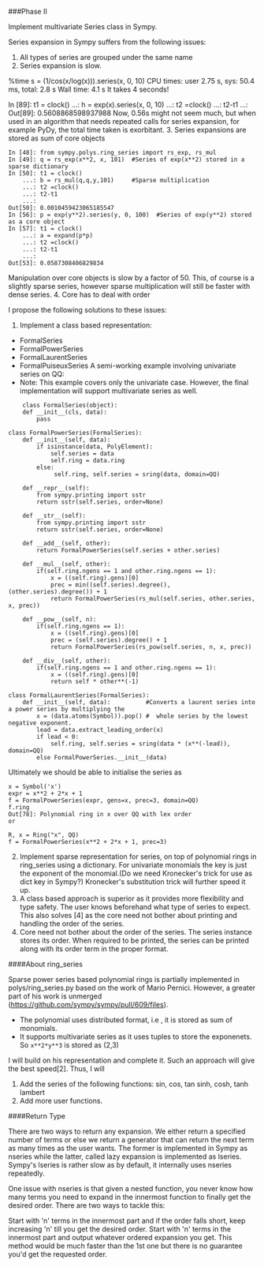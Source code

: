 ###Phase II

Implement multivariate Series class in Sympy.

Series expansion in Sympy suffers from the following issues:
1. All types of series are grouped under the same name
2. Series expansion is slow.

%time s = (1/cos(x/log(x))).series(x, 0, 10)
CPU times: user 2.75 s, sys: 50.4 ms, total: 2.8 s
Wall time: 4.1 s
It takes 4 seconds!

In [89]: t1 = clock()
    ...: h = exp(x).series(x, 0, 10)
    ...: t2 =clock()
    ...: t2-t1
    ...: 
Out[89]: 0.5608868598937988
Now, 0.56s might not seem much, but when used in an algorithm that needs repeated calls for series expansion,
for example PyDy, the total time taken is exorbitant.
3. Series expansions are stored as sum of core objects
```
In [48]: from sympy.polys.ring_series import rs_exp, rs_mul
In [49]: q = rs_exp(x**2, x, 101)  #Series of exp(x**2) stored in a sparse dictionary
In [50]: t1 = clock()
    ...: b = rs_mul(q,q,y,101)     #Sparse multiplication
    ...: t2 =clock()
    ...: t2-t1
    ...: 
Out[50]: 0.0010459423065185547
In [56]: p = exp(y**2).series(y, 0, 100)  #Series of exp(y**2) stored as a core object
In [57]: t1 = clock()
    ...: a = expand(p*p) 
    ...: t2 =clock()
    ...: t2-t1
    ...: 
Out[53]: 0.0587308406829834    
```
Manipulation over core objects is slow by a factor of 50. This, of course is a slightly sparse series, 
however sparse multiplication will still be faster with dense series.
4. Core has to deal with order

I propose the following solutions to these issues:

1. Implement a class based representation:
* FormalSeries
* FormalPowerSeries
* FormalLaurentSeries
* FormalPuiseuxSeries
A semi-working example involving univariate series on QQ:
* Note: This example covers only the univariate case. However, the final
    implementation will support multivariate series as well.
```
    class FormalSeries(object):
    def __init__(cls, data):
        pass

class FormalPowerSeries(FormalSeries):
    def __init__(self, data):
        if isinstance(data, PolyElement):
            self.series = data
            self.ring = data.ring
        else:
             self.ring, self.series = sring(data, domain=QQ)

    def __repr__(self):
        from sympy.printing import sstr
        return sstr(self.series, order=None)

    def __str__(self):
        from sympy.printing import sstr
        return sstr(self.series, order=None)

    def __add__(self, other):
        return FormalPowerSeries(self.series + other.series)

    def __mul__(self, other):
        if(self.ring.ngens == 1 and other.ring.ngens == 1):
            x = ((self.ring).gens)[0]
            prec = min((self.series).degree(), (other.series).degree()) + 1
            return FormalPowerSeries(rs_mul(self.series, other.series, x, prec))

    def __pow__(self, n):
        if(self.ring.ngens == 1):
            x = ((self.ring).gens)[0]
            prec = (self.series).degree() + 1
            return FormalPowerSeries(rs_pow(self.series, n, x, prec))

    def __div__(self, other):
        if(self.ring.ngens == 1 and other.ring.ngens == 1):
            x = ((self.ring).gens)[0]
            return self * other**(-1)

class FormalLaurentSeries(FormalSeries):
    def __init__(self, data):          #Converts a laurent series into a power series by multiplying the 
        x = (data.atoms(Symbol)).pop() #  whole series by the lowest negative exponent.
        lead = data.extract_leading_order(x)
        if lead < 0:
            self.ring, self.series = sring(data * (x**(-lead)), domain=QQ)
        else FormalPowerSeries.__init__(data)
```
Ultimately we should be able to initialise the series as
```
x = Symbol('x')
expr = x**2 + 2*x + 1
f = FormalPowerSeries(expr, gens=x, prec=3, domain=QQ) 
f.ring
Out[78]: Polynomial ring in x over QQ with lex order
or

R, x = Ring("x", QQ)
f = FormalPowerSeries(x**2 + 2*x + 1, prec=3)
```
2. Implement sparse representation for series, on top of polynomial rings in
   ring_series using a dictionary. For univariate monomials the key is just the
   exponent of the monomial.(Do we need Kronecker's trick for use as dict key in
   Sympy?) Kronecker's substitution trick will further speed it up.  
3. A class based approach is superior as it provides more flexibility and type
   safety. The user knows beforehand what type of series to expect. This also
   solves [4] as the core need not bother about printing and handling the order
   of the series.
4. Core need not bother about the order of the series. The series instance
   stores its order. When required to be printed, the series can be printed
   along with its order term in the proper format.

####About ring_series

Sparse power series based polynomial rings is partially implemented in 
polys/ring_series.py based on the work of Mario Pernici. However,
 a greater part of his work is unmerged (https://github.com/sympy/sympy/pull/609/files).
* The polynomial uses distributed format, i.e , it is stored as sum of
monomials.
* It supports multivariate series as it uses tuples to store the exponenets. So
`x**2*y**3` is stored as (2,3)

 I will build on his representation and complete it. Such an approach will give
 the best speed[2]. Thus, I will

1. Add the series of the following functions: sin, cos, tan
sinh, cosh, tanh lambert
2. Add more user functions.

####Return Type

There are two ways to return any expansion. We either return a specified number
of terms or else we return a generator that can return the next term as many
times as the user wants. The former is implemented in Sympy as nseries while the
latter, called lazy expansion is implemented as lseries. Sympy's lseries is
rather slow as by default, it internally uses nseries repeatedly.

One issue with nseries is that given a nested function, you never know how many
terms you need to expand in the innermost function to finally get the desired
order. There are two ways to tackle this:

Start with 'n' terms in the innermost part and if the order falls short, keep
increasing 'n' till you get the desired order.  Start with 'n' terms in the
innermost part and output whatever ordered expansion you get. This method would
be much faster than the 1st one but there is no guarantee you'd get the
requested order.
